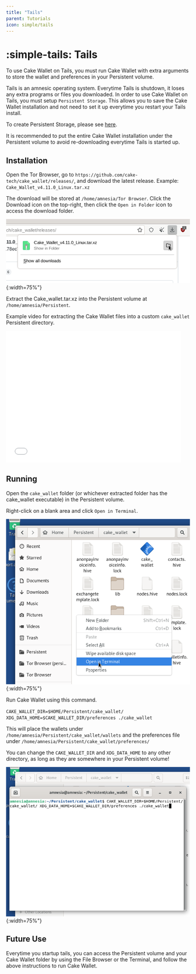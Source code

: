 ```yaml
---
title: "Tails"
parent: Tutorials
icon: simple/tails
---
```


# :simple-tails: Tails

To use Cake Wallet on Tails, you must run Cake Wallet with extra arguments to store the wallet and preferences in your Persistent volume.

Tails is an amnesic operating system. Everytime Tails is shutdown, it loses any extra programs or files you downloaded. In order to use Cake Wallet on Tails, you must setup `Persistent Storage`. This allows you to save the Cake Wallet installation and not need to set it up everytime you restart your Tails install.

To create Persistent Storage, please see [here](https://tails.net/doc/persistent_storage/create/index.en.html).

It is recommended to put the entire Cake Wallet installation under the Persistent volume to avoid re-downloading everytime Tails is started up.

## Installation

Open the Tor Browser, go to `https://github.com/cake-tech/cake_wallet/releases/`, and download the latest release. Example: `Cake_Wallet_v4.11.0_Linux.tar.xz`

The download will be stored at `/home/amnesia/Tor Browser`. Click the Download icon on the top-right, then click the `Open in Folder` icon to access the download folder.

![Open In Folder](./tails/image.png){:width=75%"}

Extract the Cake_wallet.tar.xz into the Persistent volume at `/home/amnesia/Persistent`.

Example video for extracting the Cake Wallet files into a custom `cake_wallet` Persistent directory.

<iframe width="480" height="360" src="./tails/extract.webm" frameborder="0"> </iframe>

## Running

Open the `cake_wallet` folder (or whichever extracted folder has the cake_wallet executable) in the Persistent volume.

Right-click on a blank area and click `Open in Terminal`.

![Open in Terminal](./tails/image2.png){:width=75%"}

Run Cake Wallet using this command.

`CAKE_WALLET_DIR=$HOME/Persistent/cake_wallet/ XDG_DATA_HOME=$CAKE_WALLET_DIR/preferences ./cake_wallet`

This will place the wallets under `/home/amnesia/Persistent/cake_wallet/wallets` and the preferences file under `/home/amnesia/Persistent/cake_wallet/preferences/`

You can change the `CAKE_WALLET_DIR` and `XDG_DATA_HOME` to any other directory, as long as they are somewhere in your Persistent volume!

![Run Cake Wallet](./tails/image3.png){:width=75%"}

## Future Use

Everytime you startup tails, you can access the Persistent volume and your Cake Wallet folder by using the File Browser or the Terminal, and follow the above instructions to run Cake Wallet.
